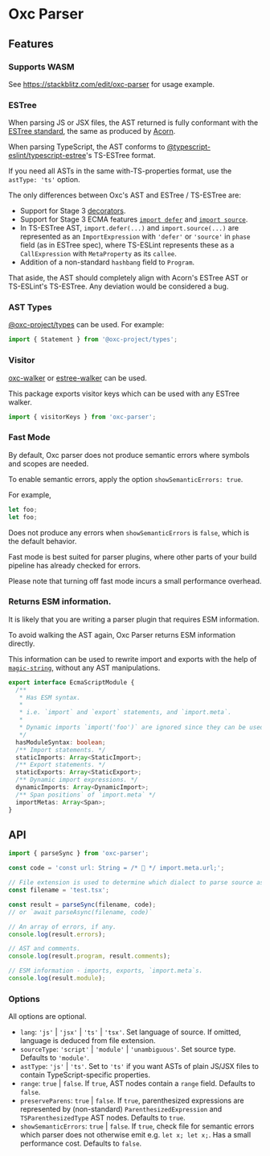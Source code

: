 # Oxc Parser

## Features

### Supports WASM

See https://stackblitz.com/edit/oxc-parser for usage example.

### ESTree

When parsing JS or JSX files, the AST returned is fully conformant with the
[ESTree standard](https://github.com/estree/estree), the same as produced by
[Acorn](https://www.npmjs.com/package/acorn).

When parsing TypeScript, the AST conforms to [@typescript-eslint/typescript-estree](https://www.npmjs.com/package/@typescript-eslint/typescript-estree)'s TS-ESTree format.

If you need all ASTs in the same with-TS-properties format, use the `astType: 'ts'` option.

The only differences between Oxc's AST and ESTree / TS-ESTree are:

- Support for Stage 3 [decorators](https://github.com/tc39/proposal-decorators).
- Support for Stage 3 ECMA features [`import defer`](https://github.com/tc39/proposal-defer-import-eval)
  and [`import source`](https://github.com/tc39/proposal-source-phase-imports).
- In TS-ESTree AST, `import.defer(...)` and `import.source(...)` are represented as an `ImportExpression`
  with `'defer'` or `'source'` in `phase` field (as in ESTree spec), where TS-ESLint represents these
  as a `CallExpression` with `MetaProperty` as its `callee`.
- Addition of a non-standard `hashbang` field to `Program`.

That aside, the AST should completely align with Acorn's ESTree AST or TS-ESLint's TS-ESTree.
Any deviation would be considered a bug.

### AST Types

[@oxc-project/types](https://www.npmjs.com/package/@oxc-project/types) can be used. For example:

```typescript
import { Statement } from '@oxc-project/types';
```

### Visitor

[oxc-walker](https://www.npmjs.com/package/oxc-walker) or [estree-walker](https://www.npmjs.com/package/estree-walker) can be used.

This package exports visitor keys which can be used with any ESTree walker.

```js
import { visitorKeys } from 'oxc-parser';
```

### Fast Mode

By default, Oxc parser does not produce semantic errors where symbols and scopes are needed.

To enable semantic errors, apply the option `showSemanticErrors: true`.

For example,

```js
let foo;
let foo;
```

Does not produce any errors when `showSemanticErrors` is `false`, which is the default behavior.

Fast mode is best suited for parser plugins, where other parts of your build pipeline has already checked for errors.

Please note that turning off fast mode ​incurs​ a small performance overhead.

### Returns ESM information.

It is likely that you are writing a parser plugin that requires ESM information.

To avoid walking the AST again, Oxc Parser returns ESM information directly.

This information can be used to rewrite import and exports with the help of [`magic-string`](https://www.npmjs.com/package/magic-string),
without any AST manipulations.

```ts
export interface EcmaScriptModule {
  /**
   * Has ESM syntax.
   *
   * i.e. `import` and `export` statements, and `import.meta`.
   *
   * Dynamic imports `import('foo')` are ignored since they can be used in non-ESM files.
   */
  hasModuleSyntax: boolean;
  /** Import statements. */
  staticImports: Array<StaticImport>;
  /** Export statements. */
  staticExports: Array<StaticExport>;
  /** Dynamic import expressions. */
  dynamicImports: Array<DynamicImport>;
  /** Span positions` of `import.meta` */
  importMetas: Array<Span>;
}
```

## API

```javascript
import { parseSync } from 'oxc-parser';

const code = 'const url: String = /* 🤨 */ import.meta.url;';

// File extension is used to determine which dialect to parse source as.
const filename = 'test.tsx';

const result = parseSync(filename, code);
// or `await parseAsync(filename, code)`

// An array of errors, if any.
console.log(result.errors);

// AST and comments.
console.log(result.program, result.comments);

// ESM information - imports, exports, `import.meta`s.
console.log(result.module);
```

### Options

All options are optional.

- `lang`: `'js'` | `'jsx'` | `'ts'` | `'tsx'`. Set language of source. If omitted, language is deduced from file extension.
- `sourceType`: `'script'` | `'module'` | `'unambiguous'`. Set source type. Defaults to `'module'`.
- `astType`: `'js'` | `'ts'`. Set to `'ts'` if you want ASTs of plain JS/JSX files to contain TypeScript-specific properties.
- `range`: `true` | `false`. If `true`, AST nodes contain a `range` field. Defaults to `false`.
- `preserveParens`: `true` | `false`. If `true`, parenthesized expressions are represented by (non-standard) `ParenthesizedExpression` and `TSParenthesizedType` AST nodes. Defaults to `true`.
- `showSemanticErrors`: `true` | `false`. If `true`, check file for semantic errors which parser does not otherwise emit e.g. `let x; let x;`. Has a small performance cost. Defaults to `false`.
